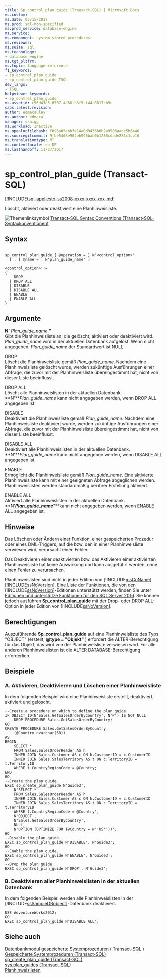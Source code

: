 ```yaml
---
title: Sp_control_plan_guide (Transact-SQL) | Microsoft Docs
ms.custom: 
ms.date: 03/15/2017
ms.prod: sql-non-specified
ms.prod_service: database-engine
ms.service: 
ms.component: system-stored-procedures
ms.reviewer: 
ms.suite: sql
ms.technology:
- database-engine
ms.tgt_pltfrm: 
ms.topic: language-reference
f1_keywords:
- sp_control_plan_guide
- sp_control_plan_guide_TSQL
dev_langs:
- TSQL
helpviewer_keywords:
- sp_control_plan_guide
ms.assetid: c96d43d5-6507-4d66-b3f5-f44c0617cb5c
caps.latest.revision: 
author: edmacauley
ms.author: edmaca
manager: craigg
ms.workload: Inactive
ms.openlocfilehash: f093a05ebbfe14a0d9436b0b2a9503aadc5b6440
ms.sourcegitcommit: 9fbe5403e902eb996bab0b1285cdade281c1cb16
ms.translationtype: MT
ms.contentlocale: de-DE
ms.lasthandoff: 11/27/2017
---
```

# <a name="spcontrolplanguide-transact-sql"></a>sp_control_plan_guide (Transact-SQL)
[!INCLUDE[tsql-appliesto-ss2008-xxxx-xxxx-xxx-md](../../includes/tsql-appliesto-ss2008-xxxx-xxxx-xxx-md.md)]

  Löscht, aktiviert oder deaktiviert eine Planhinweisliste.  
  
 ![Themenlinksymbol](../../database-engine/configure-windows/media/topic-link.gif "Topic link icon") [Transact-SQL Syntax Conventions (Transact-SQL-Syntaxkonventionen)](../../t-sql/language-elements/transact-sql-syntax-conventions-transact-sql.md)  
  
## <a name="syntax"></a>Syntax  
  
```  
  
sp_control_plan_guide [ @operation = ] N'<control_option>'  
  [ , [ @name = ] N'plan_guide_name' ]  
  
<control_option>::=  
{   
    DROP   
  | DROP ALL  
  | DISABLE  
  | DISABLE ALL  
  | ENABLE   
  | ENABLE ALL  
}  
```  
  
## <a name="arguments"></a>Argumente  
 **N'** *Plan_guide_name* **"**  
 Gibt die Planhinweisliste an, die gelöscht, aktiviert oder deaktiviert wird. *Plan_guide_name* wird in der aktuellen Datenbank aufgelöst. Wenn nicht angegeben, *Plan_guide_name* der Standardwert ist NULL.  
  
 DROP  
 Löscht die Planhinweisliste gemäß *Plan_guide_name*. Nachdem eine Planhinweisliste gelöscht wurde, werden zukünftige Ausführungen einer Abfrage, die zuvor mit der Planhinweisliste übereingestimmt hat, nicht von dieser Liste beeinflusst.  
  
 DROP ALL  
 Löscht alle Planhinweislisten in der aktuellen Datenbank. **N'***Plan_guide_name* kann nicht angegeben werden, wenn DROP ALL angegeben ist.  
  
 DISABLE  
 Deaktiviert die Planhinweisliste gemäß *Plan_guide_name*. Nachdem eine Planhinweisliste deaktiviert wurde, werden zukünftige Ausführungen einer Abfrage, die zuvor mit der Planhinweisliste übereingestimmt hat, nicht von dieser Liste beeinflusst.  
  
 DISABLE ALL  
 Deaktiviert alle Planhinweislisten in der aktuellen Datenbank. **N'***Plan_guide_name* kann nicht angegeben werden, wenn DISABLE ALL angegeben ist.  
  
 ENABLE  
 Ermöglicht die Planhinweisliste gemäß *Plan_guide_name*. Eine aktivierte Planhinweisliste kann mit einer geeigneten Abfrage abgeglichen werden. Planhinweislisten werden standardmäßig bei ihrer Erstellung aktiviert.  
  
 ENABLE ALL  
 Aktiviert alle Planhinweislisten in der aktuellen Datenbank. **N'***Plan_guide_name***"**kann nicht angegeben werden, wenn ENABLE ALL angegeben ist.  
  
## <a name="remarks"></a>Hinweise  
 Das Löschen oder Ändern einer Funktion, einer gespeicherten Prozedur oder eines DML-Triggers, auf die bzw. den in einer Planhinweisliste verwiesen wird, verursacht einen Fehler.  
  
 Das Deaktivieren einer deaktivierten bzw. das Aktivieren einer aktivierten Planhinweisliste hat keine Auswirkung und kann ausgeführt werden, ohne einen Fehler zu verursachen.  
  
 Planhinweislisten sind nicht in jeder Edition von [!INCLUDE[msCoName](../../includes/msconame-md.md)] [!INCLUDE[ssNoVersion](../../includes/ssnoversion-md.md)]. Eine Liste der Funktionen, die von den [!INCLUDE[ssNoVersion](../../includes/ssnoversion-md.md)]-Editionen unterstützt werden, finden Sie unter [Editionen und unterstütze Funktionen für den SQL Server 2016](../../sql-server/editions-and-supported-features-for-sql-server-2016.md). Sie können jedoch ausführen **Sp_control_plan_guide** mit der Drop- oder DROP ALL-Option in jeder Edition von [!INCLUDE[ssNoVersion](../../includes/ssnoversion-md.md)].  
  
## <a name="permissions"></a>Berechtigungen  
 Auszuführende **Sp_control_plan_guide** auf eine Planhinweisliste des Typs "OBJECT" (erstellt,  **@type = "**Objekt**"** ) erfordert die ALTER-Berechtigung für das Objekt, das wird von der Planhinweisliste verwiesen wird. Für alle anderen Planhinweislisten ist die ALTER DATABASE-Berechtigung erforderlich.  
  
## <a name="examples"></a>Beispiele  
  
### <a name="a-enabling-disabling-and-dropping-a-plan-guide"></a>A. Aktivieren, Deaktivieren und Löschen einer Planhinweisliste  
 In dem folgenden Beispiel wird eine Planhinweisliste erstellt, deaktiviert, aktiviert und gelöscht.  
  
```  
--Create a procedure on which to define the plan guide.  
IF OBJECT_ID(N'Sales.GetSalesOrderByCountry', N'P') IS NOT NULL  
    DROP PROCEDURE Sales.GetSalesOrderByCountry;  
GO  
CREATE PROCEDURE Sales.GetSalesOrderByCountry   
    (@Country nvarchar(60))  
AS  
BEGIN  
    SELECT *  
    FROM Sales.SalesOrderHeader AS h   
    INNER JOIN Sales.Customer AS c ON h.CustomerID = c.CustomerID  
    INNER JOIN Sales.SalesTerritory AS t ON c.TerritoryID = t.TerritoryID  
    WHERE t.CountryRegionCode = @Country;  
END  
GO  
--Create the plan guide.  
EXEC sp_create_plan_guide N'Guide3',  
    N'SELECT *  
    FROM Sales.SalesOrderHeader AS h   
    INNER JOIN Sales.Customer AS c ON h.CustomerID = c.CustomerID  
    INNER JOIN Sales.SalesTerritory AS t ON c.TerritoryID = t.TerritoryID  
    WHERE t.CountryRegionCode = @Country',  
    N'OBJECT',  
    N'Sales.GetSalesOrderByCountry',  
    NULL,  
    N'OPTION (OPTIMIZE FOR (@Country = N''US''))';  
GO  
--Disable the plan guide.  
EXEC sp_control_plan_guide N'DISABLE', N'Guide3';  
GO  
--Enable the plan guide.  
EXEC sp_control_plan_guide N'ENABLE', N'Guide3';  
GO  
--Drop the plan guide.  
EXEC sp_control_plan_guide N'DROP', N'Guide3';  
```  
  
### <a name="b-disabling-all-plan-guides-in-the-current-database"></a>B. Deaktivieren aller Planhinweislisten in der aktuellen Datenbank  
 In dem folgenden Beispiel werden alle Planhinweislisten in der [!INCLUDE[ssSampleDBobject](../../includes/sssampledbobject-md.md)]-Datenbank deaktiviert.  
  
```  
USE AdventureWorks2012;  
GO  
EXEC sp_control_plan_guide N'DISABLE ALL';  
```  
  
## <a name="see-also"></a>Siehe auch  
 [Datenbankmodul gespeicherte Systemprozeduren &#40; Transact-SQL &#41;](../../relational-databases/system-stored-procedures/database-engine-stored-procedures-transact-sql.md)   
 [Gespeicherte Systemprozeduren &#40;Transact-SQL&#41;](../../relational-databases/system-stored-procedures/system-stored-procedures-transact-sql.md)   
 [sp_create_plan_guide &#40;Transact-SQL&#41;](../../relational-databases/system-stored-procedures/sp-create-plan-guide-transact-sql.md)   
 [sys.plan_guides &#40;Transact-SQL&#41;](../../relational-databases/system-catalog-views/sys-plan-guides-transact-sql.md)   
 [Planhinweislisten](../../relational-databases/performance/plan-guides.md)  
  
  
